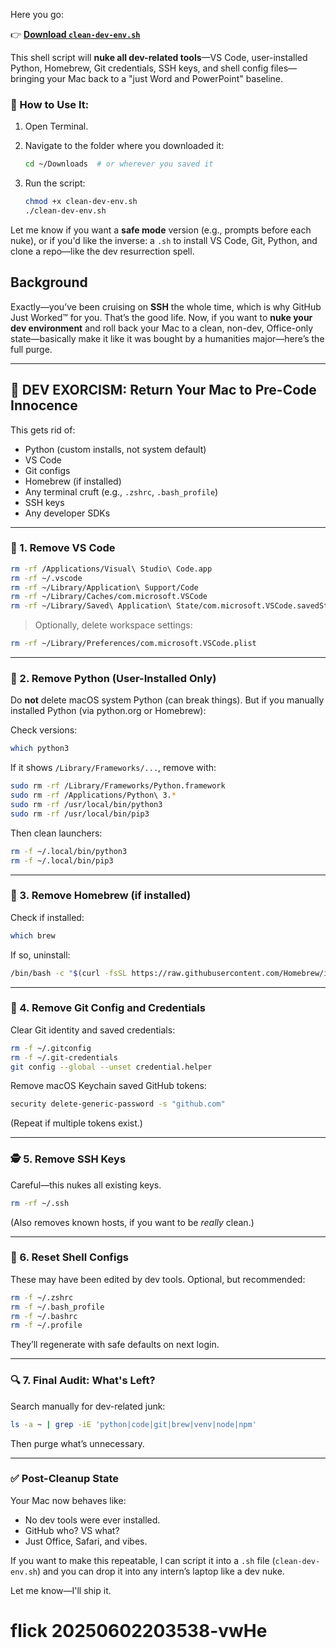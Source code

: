 Here you go:

👉 [**Download `clean-dev-env.sh`**](sandbox:/mnt/data/clean-dev-env.sh)

This shell script will **nuke all dev-related tools**—VS Code, user-installed Python, Homebrew, Git credentials, SSH keys, and shell config files—bringing your Mac back to a "just Word and PowerPoint" baseline.

### 🧪 How to Use It:

1. Open Terminal.
2. Navigate to the folder where you downloaded it:

   ```bash
   cd ~/Downloads  # or wherever you saved it
   ```
3. Run the script:

   ```bash
   chmod +x clean-dev-env.sh
   ./clean-dev-env.sh
   ```

Let me know if you want a **safe mode** version (e.g., prompts before each nuke), or if you'd like the inverse: a `.sh` to install VS Code, Git, Python, and clone a repo—like the dev resurrection spell.


## Background 

Exactly—you’ve been cruising on **SSH** the whole time, which is why GitHub Just Worked™ for you. That’s the good life. Now, if you want to **nuke your dev environment** and roll back your Mac to a clean, non-dev, Office-only state—basically make it like it was bought by a humanities major—here’s the full purge.

---

## 🧨 DEV EXORCISM: Return Your Mac to Pre-Code Innocence

This gets rid of:

* Python (custom installs, not system default)
* VS Code
* Git configs
* Homebrew (if installed)
* Any terminal cruft (e.g., `.zshrc`, `.bash_profile`)
* SSH keys
* Any developer SDKs

---

### 🔪 1. Remove VS Code

```bash
rm -rf /Applications/Visual\ Studio\ Code.app
rm -rf ~/.vscode
rm -rf ~/Library/Application\ Support/Code
rm -rf ~/Library/Caches/com.microsoft.VSCode
rm -rf ~/Library/Saved\ Application\ State/com.microsoft.VSCode.savedState
```

> Optionally, delete workspace settings:

```bash
rm -rf ~/Library/Preferences/com.microsoft.VSCode.plist
```

---

### 🐍 2. Remove Python (User-Installed Only)

Do **not** delete macOS system Python (can break things). But if you manually installed Python (via python.org or Homebrew):

Check versions:

```bash
which python3
```

If it shows `/Library/Frameworks/...`, remove with:

```bash
sudo rm -rf /Library/Frameworks/Python.framework
sudo rm -rf /Applications/Python\ 3.*
sudo rm -rf /usr/local/bin/python3
sudo rm -rf /usr/local/bin/pip3
```

Then clean launchers:

```bash
rm -f ~/.local/bin/python3
rm -f ~/.local/bin/pip3
```

---

### 🍺 3. Remove Homebrew (if installed)

Check if installed:

```bash
which brew
```

If so, uninstall:

```bash
/bin/bash -c "$(curl -fsSL https://raw.githubusercontent.com/Homebrew/install/HEAD/uninstall.sh)"
```

---

### 🔑 4. Remove Git Config and Credentials

Clear Git identity and saved credentials:

```bash
rm -f ~/.gitconfig
rm -f ~/.git-credentials
git config --global --unset credential.helper
```

Remove macOS Keychain saved GitHub tokens:

```bash
security delete-generic-password -s "github.com"
```

(Repeat if multiple tokens exist.)

---

### 🕵️ 5. Remove SSH Keys

Careful—this nukes all existing keys.

```bash
rm -rf ~/.ssh
```

(Also removes known hosts, if you want to be *really* clean.)

---

### 🧼 6. Reset Shell Configs

These may have been edited by dev tools. Optional, but recommended:

```bash
rm -f ~/.zshrc
rm -f ~/.bash_profile
rm -f ~/.bashrc
rm -f ~/.profile
```

They’ll regenerate with safe defaults on next login.

---

### 🔍 7. Final Audit: What's Left?

Search manually for dev-related junk:

```bash
ls -a ~ | grep -iE 'python|code|git|brew|venv|node|npm'
```

Then purge what’s unnecessary.

---

### ✅ Post-Cleanup State

Your Mac now behaves like:

* No dev tools were ever installed.
* GitHub who? VS what?
* Just Office, Safari, and vibes.

If you want to make this repeatable, I can script it into a `.sh` file (`clean-dev-env.sh`) and you can drop it into any intern’s laptop like a dev nuke.

Let me know—I'll ship it.
# flick 20250602203538-vwHe
